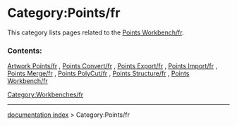 # Category:Points/fr
This category lists pages related to the [Points Workbench/fr](Points_Workbench/fr.md).

### Contents:

[Artwork Points/fr](Artwork_Points/fr.md) , [Points Convert/fr](Points_Convert/fr.md) , [Points Export/fr](Points_Export/fr.md) , [Points Import/fr](Points_Import/fr.md) , [Points Merge/fr](Points_Merge/fr.md) , [Points PolyCut/fr](Points_PolyCut/fr.md) , [Points Structure/fr](Points_Structure/fr.md) , [Points Workbench/fr](Points_Workbench/fr.md)

[Category:Workbenches/fr](Category:Workbenches/fr.md)

---
[documentation index](../README.md) > Category:Points/fr
